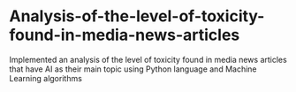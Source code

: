 # Analysis-of-the-level-of-toxicity-found-in-media-news-articles
Implemented an analysis of the level of toxicity found in media news articles that have AI as their main topic using Python language and Machine Learning algorithms
